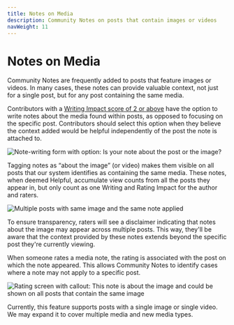 ```yaml
---
title: Notes on Media
description: Community Notes on posts that contain images or videos
navWeight: 11
---
```

# Notes on Media

Community Notes are frequently added to posts that feature images or videos. In many cases, these notes can provide valuable context, not just for a single post, but for any post containing the same media.

Contributors with a [Writing Impact score of 2 or above](../under-the-hood/media-match.md) have the option to write notes about the media found within posts, as opposed to focusing on the specific post. Contributors should select this option when they believe the context added would be helpful independently of the post the note is attached to.

![Note-writing form with option: Is your note about the post or the image?](../images/notes-on-media-01.png)

Tagging notes as “about the image” (or video) makes them visible on all posts that our system identifies as containing the same media. These notes, when deemed Helpful, accumulate view counts from all the posts they appear in, but only count as one Writing and Rating Impact for the author and raters.

![Multiple posts with same image and the same note applied](../images/notes-on-media-02.png)

To ensure transparency, raters will see a disclaimer indicating that notes about the image may appear across multiple posts. This way, they'll be aware that the context provided by these notes extends beyond the specific post they're currently viewing.

When someone rates a media note, the rating is associated with the post on which the note appeared. This allows Community Notes to identify cases where a note may not apply to a specific post.

![Rating screen with callout: This note is about the image and could be shown on all posts that contain the same image](../images/notes-on-media-03.png)

Currently, this feature supports posts with a single image or single video. We may expand it to cover multiple media and new media types.
